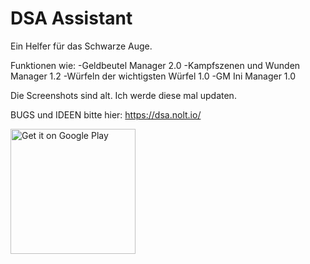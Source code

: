 # DSA Assistant

Ein Helfer für das Schwarze Auge.

Funktionen wie:
-Geldbeutel Manager 2.0
-Kampfszenen und Wunden Manager 1.2
-Würfeln der wichtigsten Würfel 1.0
-GM Ini Manager 1.0

Die Screenshots sind alt. Ich werde diese mal updaten.

BUGS und IDEEN bitte hier: https://dsa.nolt.io/

<a href='https://play.google.com/store/apps/details?id=eu.roggstar.luigithehunter.dsaassistent&pcampaignid=MKT-Other-global-all-co-prtnr-py-PartBadge-Mar2515-1' target="_blank"><img alt='Get it on Google Play' src='https://play.google.com/intl/en_us/badges/images/generic/en_badge_web_generic.png' width=200px/></a>
